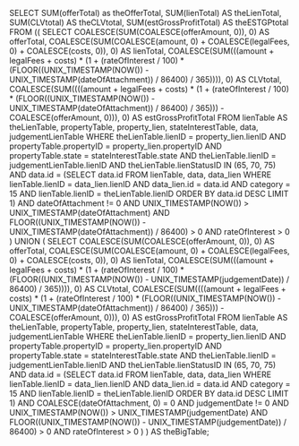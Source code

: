 
SELECT SUM(offerTotal) as theOfferTotal, SUM(lienTotal) AS theLienTotal, SUM(CLVtotal) AS theCLVtotal, SUM(estGrossProfitTotal) AS theESTGPtotal FROM (( SELECT COALESCE(SUM(COALESCE(offerAmount, 0)), 0) AS offerTotal, COALESCE(SUM(COALESCE(amount, 0) + COALESCE(legalFees, 0) + COALESCE(costs, 0)), 0) AS lienTotal, COALESCE(SUM(((amount + legalFees + costs) * (1 + (rateOfInterest / 100) * (FLOOR((UNIX_TIMESTAMP(NOW()) - UNIX_TIMESTAMP(dateOfAttachment)) / 86400) / 365)))), 0) AS CLVtotal, COALESCE(SUM((((amount + legalFees + costs) * (1 + (rateOfInterest / 100) * (FLOOR((UNIX_TIMESTAMP(NOW()) - UNIX_TIMESTAMP(dateOfAttachment)) / 86400) / 365))) - COALESCE(offerAmount, 0))), 0) AS estGrossProfitTotal FROM lienTable AS theLienTable, propertyTable, property_lien, stateInterestTable, data, judgementLienTable WHERE theLienTable.lienID = property_lien.lienID AND propertyTable.propertyID = property_lien.propertyID AND propertyTable.state = stateInterestTable.state AND theLienTable.lienID = judgementLienTable.lienID AND theLienTable.lienStatusID IN (65, 70, 75) AND data.id = (SELECT data.id FROM lienTable, data, data_lien WHERE lienTable.lienID = data_lien.lienID AND data_lien.id = data.id AND category = 15 AND lienTable.lienID = theLienTable.lienID ORDER BY data.id DESC LIMIT 1) AND dateOfAttachment != 0 AND UNIX_TIMESTAMP(NOW()) > UNIX_TIMESTAMP(dateOfAttachment) AND FLOOR((UNIX_TIMESTAMP(NOW()) - UNIX_TIMESTAMP(dateOfAttachment)) / 86400) > 0 AND rateOfInterest > 0 ) UNION ( SELECT COALESCE(SUM(COALESCE(offerAmount, 0)), 0) AS offerTotal, COALESCE(SUM(COALESCE(amount, 0) + COALESCE(legalFees, 0) + COALESCE(costs, 0)), 0) AS lienTotal, COALESCE(SUM(((amount + legalFees + costs) * (1 + (rateOfInterest / 100) * (FLOOR((UNIX_TIMESTAMP(NOW()) - UNIX_TIMESTAMP(judgementDate)) / 86400) / 365)))), 0) AS CLVtotal, COALESCE(SUM((((amount + legalFees + costs) * (1 + (rateOfInterest / 100) * (FLOOR((UNIX_TIMESTAMP(NOW()) - UNIX_TIMESTAMP(dateOfAttachment)) / 86400) / 365))) - COALESCE(offerAmount, 0))), 0) AS estGrossProfitTotal FROM lienTable AS theLienTable, propertyTable, property_lien, stateInterestTable, data, judgementLienTable WHERE theLienTable.lienID = property_lien.lienID AND propertyTable.propertyID = property_lien.propertyID AND propertyTable.state = stateInterestTable.state AND theLienTable.lienID = judgementLienTable.lienID AND theLienTable.lienStatusID IN (65, 70, 75) AND data.id = (SELECT data.id FROM lienTable, data, data_lien WHERE lienTable.lienID = data_lien.lienID AND data_lien.id = data.id AND category = 15 AND lienTable.lienID = theLienTable.lienID ORDER BY data.id DESC LIMIT 1) AND COALESCE(dateOfAttachment, 0) = 0 AND judgementDate != 0 AND UNIX_TIMESTAMP(NOW()) > UNIX_TIMESTAMP(judgementDate) AND FLOOR((UNIX_TIMESTAMP(NOW()) - UNIX_TIMESTAMP(judgementDate)) / 86400) > 0 AND rateOfInterest > 0 ) ) AS theBigTable;
